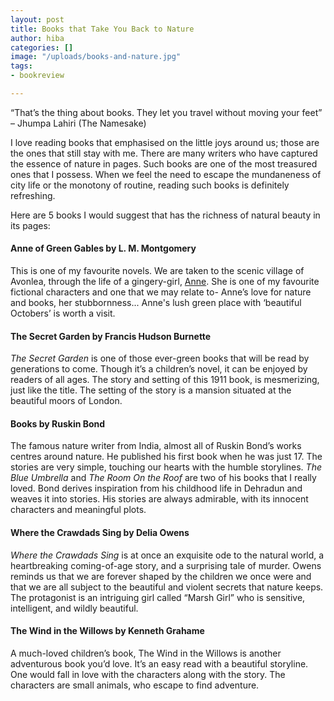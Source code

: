 ```yaml
---
layout: post
title: Books that Take You Back to Nature
author: hiba
categories: []
image: "/uploads/books-and-nature.jpg"
tags:
- bookreview

---
```

“That’s the thing about books. They let you travel without moving your feet” – Jhumpa Lahiri (The Namesake)

I love reading books that emphasised on the little joys around us; those are the ones that still stay with me. There are many writers who have captured the essence of nature in pages. Such books are one of the most treasured ones that I possess. When we feel the need to escape the mundaneness of city life or the monotony of routine, reading such books is definitely refreshing.

Here are 5 books I would suggest that has the richness of natural beauty in its pages:

#### Anne of Green Gables by L. M. Montgomery

This is one of my favourite novels. We are taken to the scenic village of Avonlea, through the life of a gingery-girl, [Anne](https://blueskyletters.com/my-favourite-fictional-character/ "Character sketch of Anne of Green Gables"). She is one of my favourite fictional characters and one that we may relate to- Anne’s love for nature and books, her stubbornness... Anne's lush green place with ‘beautiful Octobers’ is worth a visit.

#### The Secret Garden by Francis Hudson Burnette

_The Secret Garden_ is one of those ever-green books that will be read by generations to come. Though it’s a children’s novel, it can be enjoyed by readers of all ages. The story and setting of this 1911 book, is mesmerizing, just like the title. The setting of the story is a mansion situated at the beautiful moors of London.

#### Books by Ruskin Bond

The famous nature writer from India, almost all of Ruskin Bond’s works centres around nature. He published his first book when he was just 17. The stories are very simple, touching our hearts with the humble storylines. _The Blue Umbrella_ and _The Room On the Roof_ are two of his books that I really loved. Bond derives inspiration from his childhood life in Dehradun and weaves it into stories.  His stories are always admirable, with its innocent characters and meaningful plots.

#### Where the Crawdads Sing by Delia Owens

_Where the Crawdads Sing_ is at once an exquisite ode to the natural world, a heartbreaking coming-of-age story, and a surprising tale of murder. Owens reminds us that we are forever shaped by the children we once were and that we are all subject to the beautiful and violent secrets that nature keeps. The protagonist is an intriguing girl called “Marsh Girl” who is sensitive, intelligent, and wildly beautiful.

#### The Wind in the Willows by Kenneth Grahame

A much-loved children’s book, The Wind in the Willows is another adventurous book you’d love. It’s an easy read with a beautiful storyline. One would fall in love with the characters along with the story. The characters are small animals, who escape to find adventure.
